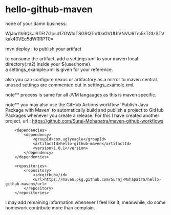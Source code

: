 # hello-github-maven

none of your damn business:  

WjJod1h6QkJlRTFtZGpsd1ZGWldTSGRQTm10aGVUUlVNVlJ6Tm5kTGIzSTVkak40VEc5dWRRPT0=

mvn deploy : to publish your artifact  

to consume the artifact, add a settings.xml to your maven local directory(.m2) inside your ${user.home}.  
a settings_example.xml is given for your reference.  

also you can configure nexus or artifactory as a mirror to maven central. unused settings are commented out in settings_examole.xml.  

note** process is same for all JVM langauges as this is maven specific.  

note** you may also use the GitHub Actions workflow 'Publish Java Package with Maven' to automatically build and publish a project to GitHub Packages whenever you create a release. For this I have created another project, url : https://github.com/Suraj-Mohapatra/maven-github-workflows  

```
    <dependencies>
        <dependency>
            <groupId>com.uglyeagle</groupId>
            <artifactId>hello-github-maven</artifactId>
            <version>1.0.1</version>
        </dependency>
    </dependencies>
    
    <repositories>
        <repository>
            <id>github</id>
            <url>https://maven.pkg.github.com/Suraj-Mohapatra/hello-github-maven</url>
        </repository>
    </repositories>

```

I may add remaining information whenever I feel like it; meanwhile, do some homework contribute more than complain.
